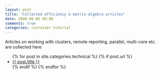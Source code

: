 ```yaml
---
layout: post
title: "Collected efficiency & matrix-algebra articles"
date: 2040-06-05 00:00
comments: true
categories: container tutorial
---
```


<a name="top"></a>
Articles on working with clusters, remote reporting, parallel, multi-core etc. are collected here


<ul>
{% for post in site.categories.technical %}
{% if post.url %}
  <li><a href="{{ post.url }}">{{ post.title }}</a></li>
{% endif %}
{% endfor %}
</ul>
